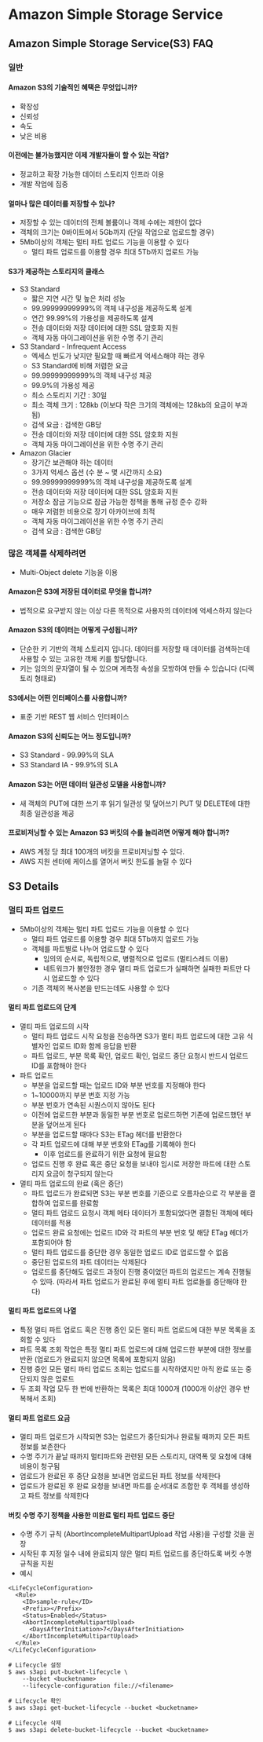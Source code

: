 # Amazon Simple Storage Service

## Amazon Simple Storage Service(S3) FAQ

### 일반

#### Amazon S3의 기술적인 혜택은 무엇입니까?

* 확장성
* 신뢰성
* 속도
* 낮은 비용

#### 이전에는 불가능했지만 이제 개발자들이 할 수 있는 작업?

* 정교하고 확장 가능한 데이터 스토리지 인프라 이용
* 개발 작업에 집중

#### 얼마나 많은 데이터를 저장할 수 있나?

* 저장할 수 있는 데이터의 전체 볼륨이나 객체 수에는 제한이 없다
* 객체의 크기는 0바이트에서 5Gb까지 (단일 작업으로 업로드할 경우)
* 5Mb이상의 객체는 멀티 파트 업로드 기능을 이용할 수 있다
  * 멀티 파트 업로드를 이용할 경우 최대 5Tb까지 업로드 가능

#### S3가 제공하는 스토리지의 클래스

* S3 Standard
  * 짧은 지연 시간 및 높은 처리 성능
  * 99.99999999999%의 객체 내구성을 제공하도록 설계
  * 연간 99.99%의 가용성을 제공하도록 설계
  * 전송 데이터와 저장 데이터에 대한 SSL 암호화 지원
  * 객체 자동 마이그레이션을 위한 수명 주기 관리
* S3 Standard - Infrequent Access
  * 엑세스 빈도가 낮지만 필요할 때 빠르게 억세스해야 하는 경우
  * S3 Standard에 비해 저렴한 요금
  * 99.99999999999%의 객체 내구성 제공
  * 99.9%의 가용성 제공
  * 최소 스토리지 기간 : 30일
  * 최소 객체 크기 : 128kb (이보다 작은 크기의 객체에는 128kb의 요금이 부과됨)
  * 검색 요금 : 검색한 GB당
  * 전송 데이터와 저장 데이터에 대한 SSL 암호화 지원
  * 객체 자동 마이그레이션을 위한 수명 주기 관리
* Amazon Glacier
  * 장기간 보관해야 하는 데이터
  * 3가지 억세스 옵션 (수 분 ~ 몇 시간까지 소요)
  * 99.99999999999%의 객체 내구성을 제공하도록 설계
  * 전송 데이터와 저장 데이터에 대한 SSL 암호화 지원
  * 저장소 잠금 기능으로 잠금 가능한 정책을 통해 규정 준수 강화
  * 매우 저렴한 비용으로 장기 아카이브에 최적
  * 객체 자동 마이그레이션을 위한 수명 주기 관리
  * 검색 요금 : 검색한 GB당

### 많은 객체를 삭제하려면

* Multi-Object delete 기능을 이용

#### Amazon은 S3에 저장된 데이터로 무엇을 합니까?

* 법적으로 요구받지 않는 이상 다른 목적으로 사용자의 데이터에 억세스하지 않는다

#### Amazon S3의 데이터는 어떻게 구성됩니까?

* 단순한 키 기반의 객체 스토리지 입니다. 데이터를 저장할 때 데이터를 검색하는데 사용할 수 있는 고유한 객체 키를 할당합니다.
* 키는 임의의 문자열이 될 수 있으며 계측정 속성을 모방하여 만들 수 있습니다 (디렉토리 형태로)

#### S3에서는 어떤 인터페이스를 사용합니까?

* 표준 기반 REST 웹 서비스 인터페이스


#### Amazon S3의 신뢰도는 어느 정도입니까?

* S3 Standard - 99.99%의 SLA
* S3 Standard IA - 99.9%의 SLA

#### Amazon S3는 어떤 데이터 일관성 모델을 사용합니까?

* 새 객체의 PUT에 대한 쓰기 후 읽기 일관성 및 덮어쓰기 PUT 및 DELETE에 대한 최종 일관성을 제공

#### 프로비저닝할 수 있는 Amazon S3 버킷의 수를 늘리려면 어떻게 해야 합니까?

* AWS 계정 당 최대 100개의 버킷을 프로비저닝할 수 있다.
* AWS 지원 센터에 케이스를 열어서 버킷 한도를 늘릴 수 있다

## S3 Details

### 멀티 파트 업로드
* 5Mb이상의 객체는 멀티 파트 업로드 기능을 이용할 수 있다
  * 멀티 파트 업로드를 이용할 경우 최대 5Tb까지 업로드 가능
  * 객체를 파트별로 나누어 업로드할 수 있다
    * 임의의 순서로, 독립적으로, 병렬적으로 업로드 (멀티스레드 이용)
    * 네트워크가 불안정한 경우 멀티 파트 업로드가 실패하면 실패한 파트만 다시 업로드할 수 있다
  * 기존 객체의 복사본을 만드는데도 사용할 수 있다

#### 멀티 파트 업로드의 단계

* 멀티 파트 업로드의 시작
  * 멀티 파트 업로드 시작 요청을 전송하면 S3가 멀티 파트 업로드에 대한 고유 식별자인 업로드 ID화 함께 응답을 반환
  * 파트 업로드, 부분 목록 확인, 업로드 확인, 업로드 중단 요청시 반드시 업로드 ID를 포함해야 한다
* 파트 업로드
  * 부분을 업로드할 때는 업로드 ID와 부분 번호를 지정해야 한다
  * 1~10000까지 부분 번호 지정 가능
  * 부분 번호가 연속된 시퀀스이지 않아도 된다
  * 이전에 업로드한 부분과 동일한 부분 번호로 업로드하면 기존에 업로드했던 부분을 덮어쓰게 된다
  * 부분을 업로드할 때마다 S3는 ETag 헤더를 반환한다
  * 각 파트 업로드에 대해 부분 번호와 ETag를 기록해야 한다
    * 이후 업로드를 완료하기 위한 요청에 필요함
  * 업로드 진행 후 완료 혹은 중단 요청을 보내야 임시로 저장한 파트에 대한 스토리지 요금이 청구되지 않는다
* 멀티 파트 업로드의 완료 (혹은 중단)
  * 파트 업로드가 완료되면 S3는 부분 번호를 기준으로 오름차순으로 각 부분을 결합하여 업로드를 완료함
  * 멀티 파트 업로드 요청시 객체 메타 데이터가 포함되었다면 결합된 객체에 메타 데이터를 적용
  * 업로드 완료 요청에는 업로드 ID와 각 파트의 부분 번호 및 해당 ETag 헤더가 포함되어야 함
  * 멀티 파트 업로드를 중단한 경우 동일한 업로드 ID로 업로드할 수 없음
  * 중단된 업로드의 파트 데이터는 삭제된다
  * 업로드를 중단해도 업로드 과정이 진행 중이었던 파트의 업로드는 계속 진행될 수 있따. (따라서 파트 업로드가 완료된 후에 멀티 파트 업로들를 중단해야 한다)

#### 멀티 파트 업로드의 나열

* 특정 멀티 파트 업로드 혹은 진행 중인 모든 멀티 파트 업로드에 대한 부분 목록을 조회할 수 있다
* 파트 목록 조회 작업은 특정 멀티 파트 업로드에 대해 업로드한 부분에 대한 정보를 반환 (업로드가 완료되지 않으면 목록에 포함되지 않음)
* 진행 중인 모든 멀티 파티 업로드 조회는 업로드를 시작하였지만 아직 완료 또는 중단되지 않은 업로드
* 두 조회 작업 모두 한 번에 반환하는 목록은 최대 1000개 (1000개 이상인 경우 반복해서 조회)

#### 멀티 파트 업로드 요금

* 멀티 파트 업로드가 시작되면 S3는 업로드가 중단되거나 완료될 때까지 모든 파트 정보를 보존한다
* 수명 주기가 끝날 때까지 멀티파트와 관련된 모든 스토리지, 대역폭 및 요청에 대해 비용이 청구됨
* 업로드가 완료된 후 중단 요청을 보내면 업로드된 파트 정보를 삭제한다
* 업로드가 완료된 후 완료 요청을 보내면 파트를 순서대로 조합한 후 객체를 생성하고 파트 정보를 삭제한다

#### 버킷 수명 주기 정책을 사용한 미완료 멀티 파트 업로드 중단

* 수명 주기 규칙 (AbortIncompleteMultipartUpload 작업 사용)을 구성할 것을 권장
* 시작된 후 지정 일수 내에 완료되지 않은 멀티 파트 업로드를 중단하도록 버킷 수명 규칙을 지원
* 예시

```
<LifeCycleConfiguration>
  <Rule>
    <ID>sample-rule</ID>
    <Prefix></Prefix>
    <Status>Enabled</Status>
    <AbortIncompleteMultipartUpload>
      <DaysAfterInitiation>7</DaysAfterInitiation>
    </AbortIncompleteMultipartUpload>
  </Rule>
</LifeCycleConfiguration>
```

```
# Lifecycle 설정
$ aws s3api put-bucket-lifecycle \
    --bucket <bucketname>
    --lifecycle-configuration file://<filename>

# Lifecycle 확인
$ aws s3api get-bucket-lifecycle --bucket <bucketname>

# Lifecycle 삭제
$ aws s3api delete-bucket-lifecycle --bucket <bucketname>
```
